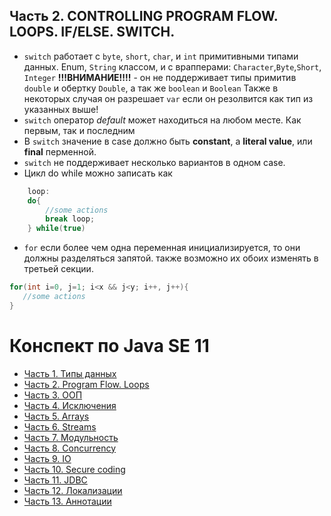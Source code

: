 ## Часть 2. CONTROLLING PROGRAM FLOW. LOOPS. IF/ELSE. SWITCH.
- `switch` работает с  `byte`, `short`, `char`, и `int` примитивными типами данных. Enum, `String` классом, и с врапперами: `Character`,`Byte`,`Short`, `Integer`
  **!!!ВНИМАНИЕ!!!!** - он не поддерживает типы примитив `double` и обертку `Double`, а так же `boolean` и `Boolean`
  Также в некоторых случая он разрешает `var` если он резолвится как тип из указанных выше!
- `switch` оператор _default_ может находиться на любом месте. Как первым, так и последним
- В `switch` значение в case должно быть **constant**, a **literal value**, или **final** перменной.
-  `switch` не поддерживает несколько вариантов в одном case.
- Цикл do while можно записать как
```java
	loop:
	do{
		//some actions
		break loop;
	} while(true)
```
- `for`  если более чем одна переменная инициализируется, то они должны разделяться запятой. также возможно их обоих изменять в третьей секции.
 ```java
 for(int i=0, j=1; i<x && j<y; i++, j++){
 	//some actions
 }
 ```

# Конспект по Java SE 11
- [Часть 1. Типы данных](ch_1_DataTypes.md)
- [Часть 2. Program Flow. Loops](ch_2_Program_flow.md)
- [Часть 3. ООП](ch_3_Oop.md)
- [Часть 4. Исключения](ch_4_Exceptions.md)
- [Часть 5. Arrays](ch_5_Arrays.md)
- [Часть 6. Streams](ch_6_Streams.md)
- [Часть 7. Модульность](ch_7_Modularity.md)
- [Часть 8. Concurrency](ch_8_Concurrency.md)
- [Часть 9. IO](ch_9_IO.md)
- [Часть 10. Secure coding](ch_10_Secure_coding.md)
- [Часть 11. JDBC](ch_11_JDBC.md)
- [Часть 12. Локализации](ch_12_Localization.md)
- [Часть 13. Аннотации](ch_13_Annotations.md)